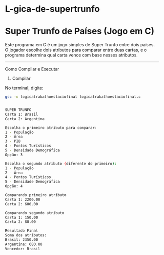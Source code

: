 # L-gica-de-supertrunfo
# Super Trunfo de Países (Jogo em C)

Este programa em C é um jogo simples de Super Trunfo entre dois países. O jogador escolhe dois atributos para comparar entre duas cartas, e o programa determina qual carta vence com base nesses atributos.

---

Como Compilar e Executar

1. Compilar

No terminal, digite:

```bash
gcc -o logicatrabalhoestaciofinal logicatrabalhoestaciofinal.c


SUPER TRUNFO
Carta 1: Brasil
Carta 2: Argentina

Escolha o primeiro atributo para comparar:
1 - População
2 - Área
3 - PIB
4 - Pontos Turísticos
5 - Densidade Demográfica
Opção: 3

Escolha o segundo atributo (diferente do primeiro):
1 - População
2 - Área
4 - Pontos Turísticos
5 - Densidade Demográfica
Opção: 4

Comparando primeiro atributo
Carta 1: 2200.00
Carta 2: 600.00

Comparando segundo atributo
Carta 1: 150.00
Carta 2: 80.00

Resultado Final
Soma dos atributos:
Brasil: 2350.00
Argentina: 680.00
Vencedor: Brasil

